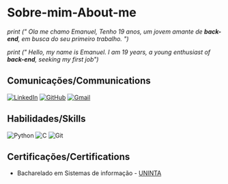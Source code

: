 # Sobre-mim-About-me

*print (" Ola me chamo Emanuel, Tenho 19 anos, um jovem amante de **back-end**, em busca do seu primeiro trabalho. ")*  

*print (" Hello, my name is Emanuel. I am 19 years, a young enthusiast of **back-end**, seeking my first job")*


## Comunicações/Communications
[![LinkedIn](https://img.shields.io/badge/LinkedIn-black?style=for-the-badge&logo=linkedin&logoColor=blue)](https://www.linkedin.com/in/emanuel-cau%C3%A3-259a52289?utm_source=share&utm_campaign=share_via&utm_content=profile&utm_medium=android_app) [![GitHub](https://img.shields.io/badge/GitHub-black?style=for-the-badge&logo=github&logoColor=blue)](https://github.com/maneoDev)             [![Gmail](https://img.shields.io/badge/Gmail-black?style=for-the-badge&logo=gmail&logoColor=blue)](mailto:maneocaua@gmail.com)



## Habilidades/Skills

![Python](https://img.shields.io/badge/python-black?style=for-the-badge&logo=python&logoColor=blue) ![C](https://img.shields.io/badge/C-black?style=for-the-badge&logo=c&logoColor=blue)    ![Git](https://img.shields.io/badge/GIT-black?style=for-the-badge&logo=git&logoColor=blue)

## Certificações/Certifications
- Bacharelado em Sistemas de informação - [UNINTA](https://uninta.edu.br/site/)


